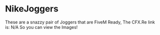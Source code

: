# NikeJoggers
These are a snazzy pair of Joggers that are FiveM Ready, The CFX.Re link is: N/A So you can view the Images!
